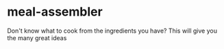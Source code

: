 # meal-assembler
Don't know what to cook from the ingredients you have? This will give you the many great ideas
